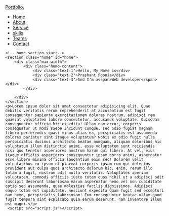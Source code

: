 <!DOCTYPE html>
<html lang="en">
<head>
    <meta charset="UTF-8">
    <meta name="viewport" content="width=device-width, initial-scale=1.0">
    <title>Personal Portfoli Website</title>
    <link rel="stylesheet" href="style.css">
    <script src="https://kit.fontawesome.com/a076d05399.js" crossorigin="anonymous"></script>
    <script src="https://code.jquery.com/jquery-3.5.1.min.js"></script>
</head>
<body>
    <nav class="navbar"> 
        <div class="max-width">
            <div class="logo"><a href="#">Portfo<span>lio.</span></a></div>
            <ul class="menu">
                <li><a href="#">Home</a></li>
                <li><a href="#">About</a></li>
                <li><a href="#">Service</a></li>
                <li><a href="#">skills</a></li>
                <li><a href="#">Teams</a></li>
                <li><a href="#">Contact</a></li>
            </ul>
            <div class="menu-btn">
              <i class="fas fa-bars"></i>   
            </div>
        </div>
    </nav>
    
    <!-- home section start-->
    <section class="home" id="home">
        <div class="max-width">
            <div class="home-content">
                <div class="text-1">Hello, My Name is</div>
                <div class="text-2">Prashant Poonia</div>
                <div class="text-3">And I'm a<span>Web developer</span></div>
            </div>

        </div>
    </section>
    <p>Lorem ipsum dolor sit amet consectetur adipisicing elit. Quae debitis veritatis rerum reprehenderit at accusantium est fugit consequuntur sapiente exercitationem dolores nostrum, adipisci rem quaerat voluptatem labore consectetur, accusamus voluptate. Quisquam consequuntur officia hic expedita! Ullam nam error, corporis consequatur ut modi saepe incidunt cumque, sed odio fugiat magnam libero perferendis quasi minus alias ea, perspiciatis est assumenda dolores pariatur sint itaque voluptatum? Nobis ex odio fugit nulla perspiciatis ducimus architecto beatae numquam, aliquam doloribus hic voluptatum illum distinctio animi, esse voluptatem sunt reiciendis nisi quo tenetur asperiores nostrum harum qui libero. At vel, eius itaque officiis asperiores consequuntur ipsam porro animi, aspernatur esse libero minima officia laudantium enim sed! Dolorem velit voluptatibus ex ipsum et placeat corporis ipsam cum qui delectus provident aut culpa quos architecto dolorum hic, enim, rerum illo totam a fugit, nostrum odit nulla veritatis. Voluptates aperiam voluptatem, commodi officiis iusto totam quos nihil ut a adipisci odit suscipit deserunt laboriosam earum aspernatur nemo vel non cupiditate optio sed assumenda, quae molestias facilis dignissimos. Adipisci eaque totam est cupiditate, nesciunt expedita quam fugit sed excepturi nam nemo, perspiciatis laboriosam! Eum consequuntur beatae ullam quod fugit tempora sint explicabo quia earum deserunt, nam inventore illum est magni.</p>
     <script src="script.js"></script>    
</body>
</html>
